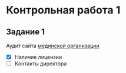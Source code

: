 # Контрольная работа 1

## Задание 1
Аудит сайта [мединской организации](https://medservice24.ru/)
- [x] Наличие лицензии
- [ ] Контакты директора 

